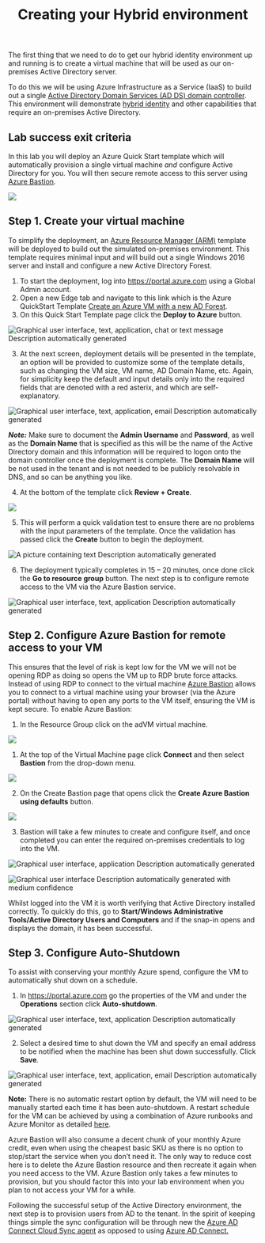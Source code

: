 ﻿---
id: hybriddeploy
title: Creating your Hybrid environment 
description: Set up Active Directory and Connect/Cloud sync
sidebar_label: Hybrid Deployment
slug: /hybriddeploy
---



The first thing that we need to do to get our hybrid identity environment up and running is to create a virtual machine that will be used as our on-premises Active Directory server. 

To do this we will be using Azure Infrastructure as a Service (IaaS) to build out a single [Active Directory Domain Services (AD DS) domain controller](https://docs.microsoft.com/en-us/windows-server/identity/ad-ds/get-started/virtual-dc/active-directory-domain-services-overview). This environment will demonstrate [hybrid identity](https://docs.microsoft.com/en-us/azure/active-directory/hybrid/whatis-hybrid-identity) and other capabilities that require an on-premises Active Directory.

## Lab success exit criteria
In this lab you will deploy an Azure Quick Start template which will automatically provision a single virtual machine *and* configure Active Directory for you. You will then secure remote access to this server using [Azure Bastion](https://learn.microsoft.com/en-us/training/modules/connect-vm-with-azure-bastion/2-what-is-azure-bastion).

![](img/hybriddeploy.001.png)

## Step 1. Create your virtual machine
To simplify the deployment, an [Azure Resource Manager (ARM)](https://docs.microsoft.com/en-us/azure/azure-resource-manager/management/overview) template will be deployed to build out the simulated on-premises environment. This template requires minimal input and will build out a single Windows 2016 server and install and configure a new Active Directory Forest. 

1. To start the deployment, log into <https://portal.azure.com> using a Global Admin account.
1. Open a new Edge tab and navigate to this link which is the Azure QuickStart Template [Create an Azure VM with a new AD Forest](https://github.com/Azure/azure-quickstart-templates/tree/master/application-workloads/active-directory/active-directory-new-domain). 
1. On this Quick Start Template page click the **Deploy to Azure** button.

![Graphical user interface, text, application, chat or text message Description automatically generated](img/hybriddeploy.002.png)

3. At the next screen, deployment details will be presented in the template, an option will be provided to customize some of the template details, such as changing the VM size, VM name, AD Domain Name, etc. Again, for simplicity keep the default and input details only into the required fields that are denoted with a red asterix, and which are self-explanatory. 

![Graphical user interface, text, application, email Description automatically generated](img/hybriddeploy.003.png)

***Note:*** Make sure to document the **Admin Username** and **Password**, as well as the **Domain Name** that is specified as this will be the name of the Active Directory domain and this information will be required to logon onto the domain controller once the deployment is complete. The **Domain Name** will be not used in the tenant and is not needed to be publicly resolvable in DNS, and so can be anything you like.

4. At the bottom of the template click **Review + Create**.

![](img/hybriddeploy.004.png)

5. This will perform a quick validation test to ensure there are no problems with the input parameters of the template. Once the validation has passed click the **Create** button to begin the deployment.

![A picture containing text Description automatically generated](img/hybriddeploy.005.png)

6. The deployment typically completes in 15 – 20 minutes, once done click the **Go to resource group** button. The next step is to configure remote access to the VM via the Azure Bastion service.

![Graphical user interface, text, application Description automatically generated](img/hybriddeploy.006.png)


## Step 2. Configure Azure Bastion for remote access to your VM
This ensures that the level of risk is kept low for the VM we will not be opening RDP as doing so opens the VM  up to RDP brute force attacks. Instead of using RDP to connect to the virtual machine [Azure Bastion](https://docs.microsoft.com/en-us/azure/bastion/bastion-overview) allows you to connect to a virtual machine using your browser (via the Azure portal) without having to open any ports to the VM itself, ensuring the VM is kept secure. To enable Azure Bastion:

1. In the Resource Group click on the adVM  virtual machine.

![](img/hybriddeploy.007.png)

1. At the top of the Virtual Machine page click **Connect** and then select **Bastion** from the drop-down menu.

![](img/hybriddeploy.008.png)

2. On the Create Bastion page that opens click the **Create Azure Bastion using defaults** button.

![](img/hybriddeploy.009.png)


3. Bastion will take a few minutes to create and configure itself, and once completed you can enter the required on-premises credentials to log into the VM.

![Graphical user interface, application Description automatically generated](img/hybriddeploy.010.png)

![Graphical user interface Description automatically generated with medium confidence](img/hybriddeploy.011.png)

Whilst logged into the VM it is worth verifying that Active Directory installed correctly. To quickly do this, go to **Start/Windows Administrative Tools/Active Directory Users and Computers** and if the snap-in opens and displays the domain, it has been successful.








## Step 3. Configure Auto-Shutdown
To assist with conserving your monthly Azure spend, configure the VM to automatically shut down on a schedule.

1. In <https://portal.azure.com> go the properties of the VM and under the **Operations** section click **Auto-shutdown**. 

![Graphical user interface, text, application Description automatically generated](img/hybriddeploy.012.png)

2. Select a desired time to shut down the VM and specify an email address to be notified when the machine has been shut down successfully. Click **Save**.

![Graphical user interface, text, application, email Description automatically generated](img/hybriddeploy.013.png)

**Note:** There is no automatic restart option by default, the VM will need to be manually started each time it has been auto-shutdown. A restart schedule for the VM can be achieved by using a combination of Azure runbooks and Azure Monitor as detailed [here](https://docs.microsoft.com/en-us/azure/automation/automation-solution-vm-management).

Azure Bastion will also consume a decent chunk of your monthly Azure credit, even when using the cheapest basic SKU as there is no option to stop/start the service when you don’t need it. The only way to reduce cost here is to delete the Azure Bastion resource and then recreate it again when you need access to the VM. Azure Bastion only takes a few minutes to provision, but you should factor this into your lab environment when you plan to not access your VM for a while.

Following the successful setup of the Active Directory environment, the next step is to provision users from AD to the tenant. In the spirit of keeping things simple the sync configuration will be through new the [Azure AD Connect Cloud Sync agent](https://docs.microsoft.com/en-us/azure/active-directory/cloud-sync/what-is-cloud-sync) as opposed to using [Azure AD Connect.](https://docs.microsoft.com/en-us/azure/active-directory/hybrid/how-to-connect-install-express) 
